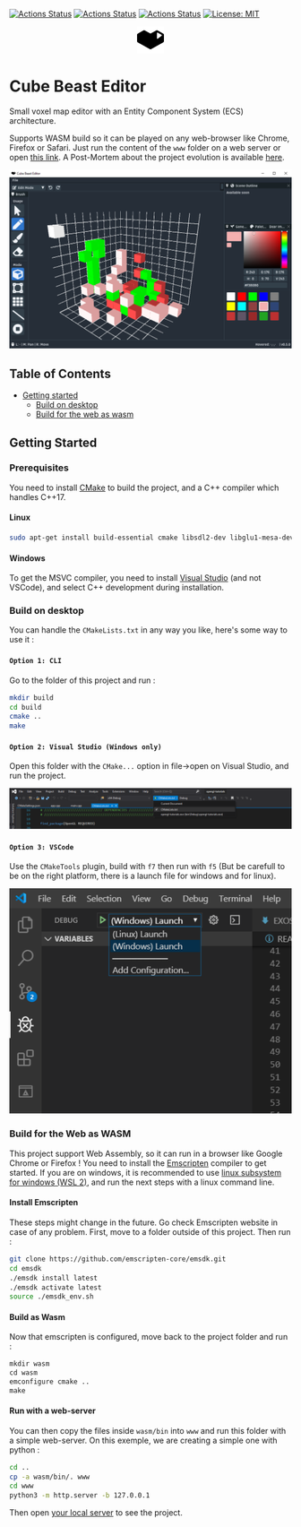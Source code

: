 [![Actions Status](https://github.com/guillaume-haerinck/voxel-editor/workflows/cpp/badge.svg)](https://github.com/guillaume-haerinck/voxel-editor/actions)
[![Actions Status](https://github.com/guillaume-haerinck/voxel-editor/workflows/wasm/badge.svg)](https://github.com/guillaume-haerinck/voxel-editor/actions)
[![Actions Status](https://github.com/guillaume-haerinck/voxel-editor/workflows/unit-test/badge.svg)](https://github.com/guillaume-haerinck/voxel-editor/actions)
[![License: MIT](https://img.shields.io/badge/License-MIT-yellow.svg)](https://opensource.org/licenses/MIT)

<p align="center">
<img src="doc/readme-img/logo-black.png?raw=true" alt="Screenshot">
</p>

# Cube Beast Editor

Small voxel map editor with an Entity Component System (ECS) architecture.

Supports WASM build so it can be played on any web-browser like Chrome, Firefox or Safari. Just run the content of the `www` folder on a web server or open [this link](https://www.guillaumehaerinck.com/wasm/). A Post-Mortem about the project evolution is available [here](/doc).

<p align="center">
<img src="doc/changelog-img/v0-5-0.png?raw=true" width="800px" alt="Screenshot">
</p>

## Table of Contents

+ [Getting started](#Getting-Started)
    + [Build on desktop](#Build-on-desktop)
    + [Build for the web as wasm](#Build-for-the-web-as-wasm)

## Getting Started

### Prerequisites

You need to install [CMake](https://cmake.org/) to build the project, and a C++ compiler which handles C++17.

#### Linux

```bash
sudo apt-get install build-essential cmake libsdl2-dev libglu1-mesa-dev mesa-common-dev
```

#### Windows

To get the MSVC compiler, you need to install [Visual Studio](https://visualstudio.microsoft.com/) (and not VSCode), and select C++ development during installation.

### Build on desktop

You can handle the `CMakeLists.txt` in any way you like, here's some way to use it :

#### `Option 1: CLI`

Go to the folder of this project and run :

```bash
mkdir build
cd build
cmake ..
make
```

#### `Option 2: Visual Studio (Windows only)`

Open this folder with the `CMake...` option in file->open on Visual Studio, and run the project.

![Visual studio](doc/readme-img/visual-studio-run.png)

#### `Option 3: VSCode`

Use the `CMakeTools` plugin, build with `f7` then run with `f5` (But be carefull to be on the right platform, there is a launch file for windows and for linux).

![VS Code](doc/readme-img/vscode-run.png)

### Build for the Web as WASM

This project support Web Assembly, so it can run in a browser like Google Chrome or Firefox ! You need to install the [Emscripten](https://emscripten.org/) compiler to get started. If you are on windows, it is recommended to use [linux subsystem for windows (WSL 2)](https://docs.microsoft.com/fr-fr/windows/wsl/install-win10), and run the next steps with a linux command line.

#### Install Emscripten

These steps might change in the future. Go check Emscripten website in case of any problem. First, move to a folder outside of this project. Then run :

```bash
git clone https://github.com/emscripten-core/emsdk.git
cd emsdk
./emsdk install latest
./emsdk activate latest
source ./emsdk_env.sh
```

#### Build as Wasm

Now that emscripten is configured, move back to the project folder and run :

```
mkdir wasm
cd wasm
emconfigure cmake ..
make
```

#### Run with a web-server

You can then copy the files inside `wasm/bin` into `www` and run this folder with a simple web-server. On this exemple, we are creating a simple one with python :

```bash
cd ..
cp -a wasm/bin/. www
cd www
python3 -m http.server -b 127.0.0.1
```

Then open [your local server](http://127.0.0.1:8000/) to see the project.
